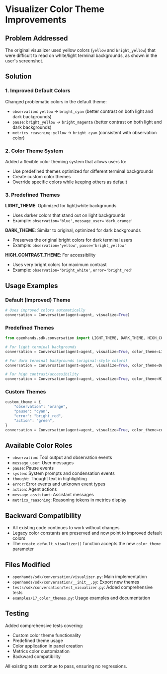 # Visualizer Color Theme Improvements

## Problem Addressed

The original visualizer used yellow colors (`yellow` and `bright_yellow`) that were difficult to read on white/light terminal backgrounds, as shown in the user's screenshot.

## Solution

### 1. Improved Default Colors

Changed problematic colors in the default theme:
- `observation`: `yellow` → `bright_cyan` (better contrast on both light and dark backgrounds)
- `pause`: `bright_yellow` → `bright_magenta` (better contrast on both light and dark backgrounds)  
- `metrics_reasoning`: `yellow` → `bright_cyan` (consistent with observation color)

### 2. Color Theme System

Added a flexible color theming system that allows users to:
- Use predefined themes optimized for different terminal backgrounds
- Create custom color themes
- Override specific colors while keeping others as default

### 3. Predefined Themes

**LIGHT_THEME**: Optimized for light/white backgrounds
- Uses darker colors that stand out on light backgrounds
- Example: `observation='blue'`, `message_user='dark_orange'`

**DARK_THEME**: Similar to original, optimized for dark backgrounds  
- Preserves the original bright colors for dark terminal users
- Example: `observation='yellow'`, `pause='bright_yellow'`

**HIGH_CONTRAST_THEME**: For accessibility
- Uses very bright colors for maximum contrast
- Example: `observation='bright_white'`, `error='bright_red'`

## Usage Examples

### Default (Improved) Theme
```python
# Uses improved colors automatically
conversation = Conversation(agent=agent, visualize=True)
```

### Predefined Themes
```python
from openhands.sdk.conversation import LIGHT_THEME, DARK_THEME, HIGH_CONTRAST_THEME

# For light terminal backgrounds
conversation = Conversation(agent=agent, visualize=True, color_theme=LIGHT_THEME)

# For dark terminal backgrounds (original-style colors)
conversation = Conversation(agent=agent, visualize=True, color_theme=DARK_THEME)

# For high contrast/accessibility
conversation = Conversation(agent=agent, visualize=True, color_theme=HIGH_CONTRAST_THEME)
```

### Custom Themes
```python
custom_theme = {
    "observation": "orange",
    "pause": "cyan", 
    "error": "bright_red",
    "action": "green",
}
conversation = Conversation(agent=agent, visualize=True, color_theme=custom_theme)
```

## Available Color Roles

- `observation`: Tool output and observation events
- `message_user`: User messages  
- `pause`: Pause events
- `system`: System prompts and condensation events
- `thought`: Thought text in highlighting
- `error`: Error events and unknown event types
- `action`: Agent actions
- `message_assistant`: Assistant messages
- `metrics_reasoning`: Reasoning tokens in metrics display

## Backward Compatibility

- All existing code continues to work without changes
- Legacy color constants are preserved and now point to improved default colors
- The `create_default_visualizer()` function accepts the new `color_theme` parameter

## Files Modified

- `openhands/sdk/conversation/visualizer.py`: Main implementation
- `openhands/sdk/conversation/__init__.py`: Export new themes
- `tests/sdk/conversation/test_visualizer.py`: Added comprehensive tests
- `examples/17_color_themes.py`: Usage examples and documentation

## Testing

Added comprehensive tests covering:
- Custom color theme functionality
- Predefined theme usage
- Color application in panel creation
- Metrics color customization
- Backward compatibility

All existing tests continue to pass, ensuring no regressions.